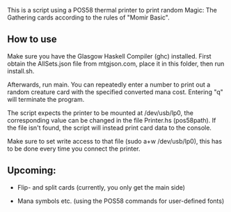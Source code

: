 This is a script using a POS58 thermal printer to print random Magic: The Gathering cards according to the rules of "Momir Basic".


How to use
----------

Make sure you have the Glasgow Haskell Compiler (ghc) installed. First obtain the AllSets.json file from mtgjson.com, place it in this folder, then run install.sh.

Afterwards, run main. You can repeatedly enter a number to print out a random creature card with the specified converted mana cost. Entering "q" will terminate the program.

The script expects the printer to be mounted at /dev/usb/lp0, the corresponding value can be changed in the file Printer.hs (pos58path).
If the file isn't found, the script will instead print card data to the console.

Make sure to set write access to that file (sudo a+w /dev/usb/lp0), this has to be done every time you connect the printer.

Upcoming:
---------

 * Flip- and split cards (currently, you only get the main side)

 * Mana symbols etc. (using the POS58 commands for user-defined fonts)
